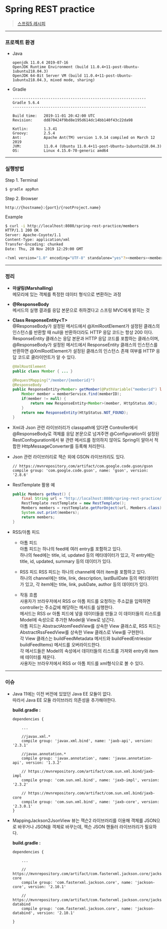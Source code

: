 # Spring REST practice  
>  [스프링5 레시피](https://book.naver.com/bookdb/book_detail.nhn?bid=13911953)  

---  
### 프로젝트 환경  
* Java  
    ```  
    openjdk 11.0.4 2019-07-16
    OpenJDK Runtime Environment (build 11.0.4+11-post-Ubuntu-1ubuntu218.04.3)
    OpenJDK 64-Bit Server VM (build 11.0.4+11-post-Ubuntu-1ubuntu218.04.3, mixed mode, sharing)  
    ```  

* Gradle  
    ```  
    ------------------------------------------------------------
    Gradle 5.6.4
    ------------------------------------------------------------

    Build time:   2019-11-01 20:42:00 UTC
    Revision:     dd870424f9bd8e195d614dc14bb140f43c22da98

    Kotlin:       1.3.41
    Groovy:       2.5.4
    Ant:          Apache Ant(TM) version 1.9.14 compiled on March 12 2019
    JVM:          11.0.4 (Ubuntu 11.0.4+11-post-Ubuntu-1ubuntu218.04.3)
    OS:           Linux 4.15.0-70-generic amd64  
    ```  

---
### 실행방법  
Step 1. Terminal  
```
$ gradle appRun
```  
Step 2. Browser
```
http://{hostname}:{port}/{rootProject.name}
```  

Example  
```bash
$ curl -i http://localhost:8080/spring-rest-practice/members
HTTP/1.1 200 OK
Server: Apache-Coyote/1.1
Content-Type: application/xml
Transfer-Encoding: chunked
Date: Thu, 28 Nov 2019 12:29:00 GMT

<?xml version="1.0" encoding="UTF-8" standalone="yes"?><members><member><email>marten@deinum.biz</email><name>Marten Deinum</name><phone>00-31-1234567890</phone></member><member><email>john@doe.com</email><name>John Doe</name><phone>1-800-800-800</phone></member><member><email>jane@doe.com</email><name>Jane Doe</name><phone>1-801-802-803</phone></member></members>
```  


---
### 정리
* __마샬링(Marshalling)__  
  메모리에 있는 객체를 특정한 데이터 형식으로 변환하는 과정  

* __@ResponseBody__  
  메서드의 실행 결과를 응답 본문으로 취하겠다고 스프링 MVC에게 밝히는 것  

* __Class ResponseEntity\<T\>__  
@ResponseBody가 설정된 메서드에서 @XmlRootElement가 설정된 클래스의 인스턴스를 반환할 때 null을 반환하더라도 HTTP 응답 코드는 항상 200 이다.  
ResponseEntity 클래스는 응답 본문과 HTTP 응답 코드를 포함하는 클래스이며, @ResponseBody가 설정된 메서드에서 ResponseEntity 클래스의 인스턴스를 반환하면 @XmlRootElement가 설정된 클래스의 인스턴스 존재 여부를 HTTP 응답 코드로 클라이언트가 알 수 있다.  

    ```java
    @XmlRootElement
    public class Member { ... }

    @RequestMapping("/member/{memberid}")
    @ResponseBody
    public ResponseEntity<Member> getMember(@PathVariable("memberid") long memberID) {
        Member member = memberService.find(memberID);
        if(member != null) {
            return new ResponseEntity<Member>(member, HttpStatus.OK);
        }
        return new ResponseEntity(HttpStatus.NOT_FOUND);
    }

    ```  
* Xml과 Json 관련 라이브러리가 classpath에 있다면 Controller에서 @ResponseBody로 객체를 응답 본문으로 넘겨주면 @Configuration이 설정된 RestConfoguration에서 뷰 관련 메서드를 정의하지 않아도 Spring이 알아서 적합한 HttpMessageConverter를 등록해 처리한다.  

* Json 관련 라이브러리로 잭슨 외에 GSON 라이브러리도 있다.  
    ```  
    // https://mvnrepository.com/artifact/com.google.code.gson/gson
    compile group: 'com.google.code.gson', name: 'gson', version: '2.8.6'  
    ```  
* RestTemplate 활용 예  
    ```java
    public Members getRest() {
        final String url = "http://localhost:8080/spring-rest-practice/members";
        RestTemplate restTemplate = new RestTemplate();
        Members members = restTemplate.getForOnject(url, Members.class);
        System.out.print(members);
        return members;
    }
    ```  

* RSS/아톰 피드  
    * 아톰 피드  
        아톰 피드는 하나의 feed에 여러 entry를 포함하고 있다.  
        하나의 feed에는 title, id, updated 등의 메타데이터가 있고, 각 entry에는 title, id, updated, summary 등의 데이터가 있다.  

    * RSS 피드
        RSS 피드는 하나의 channel에 여러 item을 포함하고 있다.  
        하나의 channel에는 title, link, description, lastBuilDate 등의 메타데이터가 있고, 각 item에는 title, link, pubDate, author 등의 데이터가 있다.  
    * 작동 흐름  
        사용자가 브라우저에서 RSS or 아톰 피드를 요청하는 주소값을 입력하면  
        controller는 주소값에 해당하는 메서드를 실행한다.  
        메서드는 RSS or 아톰 피드에 넣을 데이터들을 만들고 이 데이터들의 리스트를 Model에 속성으로 추가한 Model을 View로 넘긴다.  
        아톰 피드는 AbstractAtomFeedView를 상속한 View 클래스로, RSS 피드는 AbstractRssFeedView를 상속한 View 클래스로 View를 구현한다.  
        각 View 클래스는 buildFeedMetadata 메서드와 buildFeedEntries(or buildFeedItems) 메서드를 오버라이드한다.  
        각 메서드들은 Model의 속성에서 데이터들의 리스트를 가져와 entry와 item에 테이터를 채운다.  
        사용자는 브라우저에서 RSS or 아톰 피드를 xml형식으로 볼 수 있다.

    
---
### 이슈  
* Java 11에는 이전 버전에 있었던 Java EE 모듈이 없다.  
  따라서 Java EE 모듈 라이브러리 의존성을 추가해야한다.  

  __build.gradle :__  
  ```
  dependencies {

      ...

      //javax.xml.*
      compile group: 'javax.xml.bind', name: 'jaxb-api', version: '2.3.1'

      //javax.annotation.*
      compile group: 'javax.annotation', name: 'javax.annotation-api', version: '1.3.2'

      // https://mvnrepository.com/artifact/com.sun.xml.bind/jaxb-impl
      compile group: 'com.sun.xml.bind', name: 'jaxb-impl', version: '2.3.2'

      // https://mvnrepository.com/artifact/com.sun.xml.bind/jaxb-core
      compile group: 'com.sun.xml.bind', name: 'jaxb-core', version: '2.3.0.1'
  }
  ```  

* MappingJackson2JsonView 뷰는 잭슨2 라이브러리를 이용해 객체를 JSON으로 바꾸거나 JSON을 객체로 바꾸는데, 잭슨 JSON 핸들러 라이브러리가 필요하다.  

  __build.gradle :__  
  ```
  dependencies {

      ...

      // https://mvnrepository.com/artifact/com.fasterxml.jackson.core/jackson-core
      compile group: 'com.fasterxml.jackson.core', name: 'jackson-core', version: '2.10.1'

      // https://mvnrepository.com/artifact/com.fasterxml.jackson.core/jackson-databind
      compile group: 'com.fasterxml.jackson.core', name: 'jackson-databind', version: '2.10.1'

  }
  ```  
